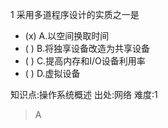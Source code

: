 1
采用多道程序设计的实质之一是
- (x) A.以空间换取时间
- ( ) B.将独享设备改造为共享设备
- ( ) C.提高内存和I/O设备利用率
- ( ) D.虚拟设备

知识点:操作系统概述
出处:网络
难度:1
> A

